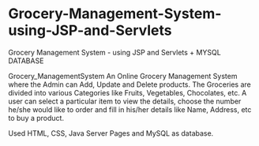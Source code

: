 # Grocery-Management-System-using-JSP-and-Servlets
Grocery Management System - using JSP and Servlets + MYSQL DATABASE 


Grocery_ManagementSystem
An Online Grocery Management System where the Admin can Add, Update and Delete products. 
The Groceries are divided into various Categories like Fruits, Vegetables, Chocolates, etc.
A user can select a particular item to view the details, choose the number he/she would like to order and fill in his/her details like Name, Address, etc to buy a product.

Used HTML, CSS, Java Server Pages and MySQL as database.
